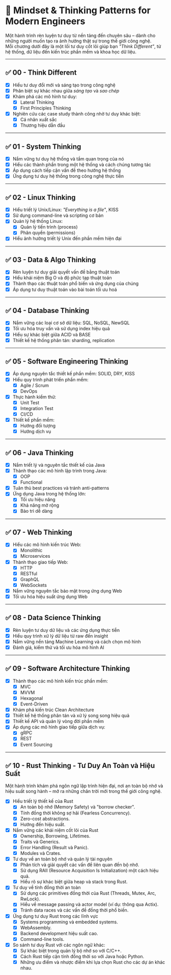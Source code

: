 # 🧠 Mindset & Thinking Patterns for Modern Engineers

Một hành trình rèn luyện tư duy từ nền tảng đến chuyên sâu – dành cho những người muốn tạo ra ảnh hưởng thật sự trong thế giới công nghệ.  
Mỗi chương dưới đây là một lối tư duy cốt lõi giúp bạn *"Think Different"*, từ hệ thống, dữ liệu đến kiến trúc phần mềm và khoa học dữ liệu.

---

## ✅ 00 - Think Different

- [x] Hiểu tư duy đổi mới và sáng tạo trong công nghệ  
- [x] Phân biệt sự khác nhau giữa *sáng tạo* và *sao chép*  
- [x] Khám phá các mô hình tư duy:
  - [x] Lateral Thinking
  - [x] First Principles Thinking  
- [x] Nghiên cứu các case study thành công nhờ tư duy khác biệt:
  - [x] Cá nhân xuất sắc
  - [x] Thương hiệu dẫn đầu

---

## ✅ 01 - System Thinking

- [x] Nắm vững tư duy hệ thống và tầm quan trọng của nó  
- [x] Hiểu các thành phần trong một hệ thống và cách chúng tương tác  
- [x] Áp dụng cách tiếp cận vấn đề theo hướng hệ thống  
- [x] Ứng dụng tư duy hệ thống trong công nghệ thực tiễn

---

## ✅ 02 - Linux Thinking

- [x] Hiểu triết lý Unix/Linux: *"Everything is a file"*, KISS  
- [x] Sử dụng command-line và scripting cơ bản  
- [x] Quản lý hệ thống Linux:
  - [x] Quản lý tiến trình (process)
  - [x] Phân quyền (permissions)  
- [x] Hiểu ảnh hưởng triết lý Unix đến phần mềm hiện đại

---

## ✅ 03 - Data & Algo Thinking

- [x] Rèn luyện tư duy giải quyết vấn đề bằng thuật toán  
- [x] Hiểu khái niệm Big O và độ phức tạp thuật toán  
- [x] Thành thạo các thuật toán phổ biến và ứng dụng của chúng  
- [x] Áp dụng tư duy thuật toán vào bài toán tối ưu hoá

---

## ✅ 04 - Database Thinking

- [x] Nắm vững các loại cơ sở dữ liệu: SQL, NoSQL, NewSQL  
- [x] Tối ưu hóa truy vấn và sử dụng index hiệu quả  
- [x] Hiểu sự khác biệt giữa ACID và BASE  
- [x] Thiết kế hệ thống phân tán: sharding, replication

---

## ✅ 05 - Software Engineering Thinking

- [x] Áp dụng nguyên tắc thiết kế phần mềm: SOLID, DRY, KISS  
- [x] Hiểu quy trình phát triển phần mềm:
  - [x] Agile / Scrum
  - [x] DevOps  
- [x] Thực hành kiểm thử:
  - [x] Unit Test
  - [x] Integration Test
  - [x] CI/CD  
- [x] Thiết kế phần mềm:
  - [x] Hướng đối tượng
  - [x] Hướng dịch vụ

---

## ✅ 06 - Java Thinking

- [x] Nắm triết lý và nguyên tắc thiết kế của Java  
- [x] Thành thạo các mô hình lập trình trong Java:
  - [x] OOP
  - [x] Functional  
- [x] Tuân thủ best practices và tránh anti-patterns  
- [x] Ứng dụng Java trong hệ thống lớn:
  - [x] Tối ưu hiệu năng
  - [x] Khả năng mở rộng
  - [x] Bảo trì dễ dàng

---

## ✅ 07 - Web Thinking

- [x] Hiểu các mô hình kiến trúc Web:
  - [x] Monolithic
  - [x] Microservices  
- [x] Thành thạo giao tiếp Web:
  - [x] HTTP
  - [x] RESTful
  - [x] GraphQL
  - [x] WebSockets  
- [x] Nắm vững nguyên tắc bảo mật trong ứng dụng Web  
- [x] Tối ưu hóa hiệu suất ứng dụng Web

---

## ✅ 08 - Data Science Thinking

- [x] Rèn luyện tư duy dữ liệu và các ứng dụng thực tiễn  
- [x] Hiểu quy trình xử lý dữ liệu từ raw đến insight  
- [x] Nắm vững nền tảng Machine Learning và cách chọn mô hình  
- [x] Đánh giá, kiểm thử và tối ưu hóa mô hình AI

---

## ✅ 09 - Software Architecture Thinking

- [x] Thành thạo các mô hình kiến trúc phần mềm:
  - [x] MVC
  - [x] MVVM
  - [x] Hexagonal
  - [x] Event-Driven  
- [x] Khám phá kiến trúc Clean Architecture
- [x] Thiết kế hệ thống phân tán và xử lý song song hiệu quả  
- [x] Thiết kế API và quản lý vòng đời phần mềm  
- [x] Áp dụng các mô hình giao tiếp giữa dịch vụ:
  - [x] gRPC
  - [x] REST
  - [x] Event Sourcing

---

## ✅ 10 - Rust Thinking - Tư Duy An Toàn và Hiệu Suất

Một hành trình khám phá ngôn ngữ lập trình hiện đại, nơi an toàn bộ nhớ và hiệu suất song hành – mở ra những chân trời mới trong thế giới công nghệ.

- [x] Hiểu triết lý thiết kế của Rust
  - [x] An toàn bộ nhớ (Memory Safety) và "borrow checker".
  - [x] Tính đồng thời không sợ hãi (Fearless Concurrency).
  - [x] Zero-cost abstractions.
  - [x] Hướng đến hiệu suất.
- [x] Nắm vững các khái niệm cốt lõi của Rust
  - [x] Ownership, Borrowing, Lifetimes.
  - [x] Traits và Generics.
  - [x] Error Handling (Result và Panic).
  - [x] Modules và Crates.
- [x] Tư duy về an toàn bộ nhớ và quản lý tài nguyên
  - [x] Phân tích và giải quyết các vấn đề liên quan đến bộ nhớ.
  - [x] Sử dụng RAII (Resource Acquisition Is Initialization) một cách hiệu quả.
  - [x] Hiểu rõ sự khác biệt giữa heap và stack trong Rust.
- [x] Tư duy về tính đồng thời an toàn
  - [x] Sử dụng các primitives đồng thời của Rust (Threads, Mutex, Arc, RwLock).
  - [x] Hiểu về message passing và actor model (ví dụ: thông qua Actix).
  - [x] Tránh data races và các vấn đề đồng thời phổ biến.
- [x] Ứng dụng tư duy Rust trong các lĩnh vực
  - [x] Systems programming và embedded systems.
  - [x] WebAssembly.
  - [x] Backend development hiệu suất cao.
  - [x] Command-line tools.
- [x] So sánh tư duy Rust với các ngôn ngữ khác:
  - [x] Sự khác biệt trong quản lý bộ nhớ so với C/C++.
  - [x] Cách Rust tiếp cận tính đồng thời so với Java hoặc Python.
  - [x] Những ưu điểm và nhược điểm khi lựa chọn Rust cho các dự án khác nhau.

